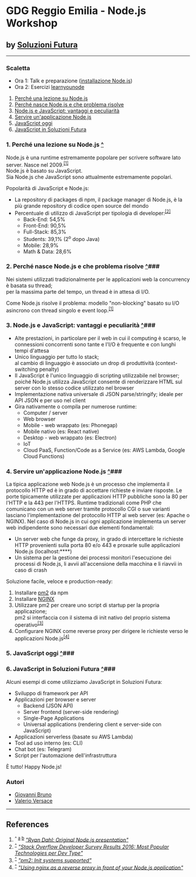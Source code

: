 # GDG Reggio Emilia - Node.js Workshop #
## by [Soluzioni Futura](https://www.soluzionifutura.it/) ##

* * *

### <span id="toc">Scaletta</span> ###

* Ora 1: Talk e preparazione ([installazione Node.js](https://nodejs.org/))
* Ora 2: Esercizi [learnyounode](https://nodeschool.io/#get-going)

1. <a href="#chap1">Perché una lezione su Node.js</a>
2. <a href="#chap2">Perché nasce Node.js e che problema risolve</a>
3. <a href="#chap3">Node.js e JavaScript: vantaggi e peculiarità</a>
4. <a href="#chap4">Servire un'applicazione Node.js</a>
5. <a href="#chap5">JavaScript oggi</a>
6. <a href="#chap6">JavaScript in Soluzioni Futura</a>

### 1. Perché una lezione su Node.js <a href="#toc" id="chap1">^</a>
Node.js è una runtime estremamente popolare per scrivere software lato server. Nasce nel 2009.<sup id="ref10">[[1]](#fn10)</sup>  
Node.js è basato su JavaScript.  
Sia Node.js che JavaScript sono attualmente estremamente popolari.

Popolarità di JavaScript e Node.js:
* La repository di packages di npm, il package manager di Node.js, è la più grande repository di codice open source del mondo
* Percentuale di utilizzo di JavaScript per tipologia di developer:<sup id="ref11">[[2]](#fn20)</sup>
    * Back-End: 54,5%
    * Front-End: 90,5%
    * Full-Stack: 85,3%
    * Students: 39,1% (2<sup>o</sup> dopo Java)
    * Mobile: 28,9%
    * Math & Data: 28,6% 

### 2. Perché nasce Node.js e che problema risolve <a href="#toc" id="chap2">^</a>###
Nei sistemi utilizzati tradizionalmente per le applicazioni web la concurrency è basata su thread;  
per la massima parte del tempo, un thread è in attesa di I/O.  

Come Node.js risolve il problema: modello "non-blocking" basato su I/O asincrono con thread singolo e event loop.<sup id="ref20">[[1]](#fn10)</sup>  

### 3. Node.js e JavaScript: vantaggi e peculiarità <a href="#toc" id="chap3">^</a>###
* Alte prestazioni, in particolare per il web in cui il computing è scarso, le connessioni concorrenti sono tante e l'I/O è frequente e con lunghi tempi d'attesa
* Unico linguaggio per tutto lo stack;  
al cambio di linguaggio è associato un drop di produttività (context-switching penalty)
* Il JavaScript è l'unico linguaggio di scripting utilizzabile nel browser;  
poiché Node.js utilizza JavaScript consente di renderizzare HTML sul server con lo stesso codice utilizzato nel browser
* Implementazione nativa universale di JSON parse/stringify; ideale per API JSON e per uso nel client
* Gira nativamente o compila per numerose runtime:
    * Computer / server
    * Web browser
    * Mobile - web wrappato (es: Phonegap)
    * Mobile nativo (es: React native)
    * Desktop - web wrappato (es: Electron)
    * IoT
    * Cloud PaaS, Function/Code as a Service (es: AWS Lambda, Google Cloud Functions)

### 4. Servire un'applicazione Node.js <a href="#toc" id="chap4">^</a>###
La tipica applicazione web Node.js è un processo che implementa il protocollo HTTP ed è in grado di accettare richieste e inviare risposte.
Le porte tipicamente utilizzate per applicazioni HTTP pubbliche sono la 80 per l'HTTP e la 443 per l'HTTPS.
Runtime tradizionali come PHP che comunicano con un web server tramite protocollo CGI o sue varianti lasciano l'implementazione del protocollo HTTP al web server (es: Apache o NGINX).
Nel caso di Node.js in cui ogni applicazione implementa un server web indipendente sono necessari due elementi fondamentali:
* Un server web che funge da proxy, in grado di intercettare le richieste HTTP provenienti sulla porta 80 e/o 443 e proxarle sulle applicazioni Node.js (localhost:****)
* Un sistema per la gestione dei processi monitori l'esecuzione dei processi di Node.js, li avvii all'accensione della macchina e li riavvii in caso di crash

Soluzione facile, veloce e production-ready:
1. Installare [pm2](http://pm2.keymetrics.io/) da npm
2. Installare [NGINX](https://www.nginx.com/)
3. Utilizzare pm2 per creare uno script di startup per la propria applicazione;  
pm2 si interfaccia con il sistema di init nativo del proprio sistema operativo<sup id="ref40">[[3]](#fn40)</sup>
4. Configurare NGINX come reverse proxy per dirigere le richieste verso le applicazioni Node.js<sup id="ref41">[[4]](#fn41)</sup>

### 5. JavaScript oggi <a href="#toc" id="chap5">^</a>###

### 6. JavaScript in Soluzioni Futura <a href="#toc" id="chap6">^</a>###
Alcuni esempi di come utilizziamo JavaScript in Soluzioni Futura:
* Sviluppo di framework per API
* Applicazioni per browser e server
    * Backend (JSON API)
    * Server frontend (server-side rendering)
    * Single-Page Applications
    * Universal applications (rendering client e server-side con JavaScript)
* Applicazioni serverless (basate su AWS Lambda)
* Tool ad uso interno (es: CLI)
* Chat bot (es: Telegram)
* Script per l'automazione dell'infrastruttura

È tutto! Happy Node.js!

### Autori ###
* [Giovanni Bruno](https://www.facebook.com/giovanni.bruno)
* [Valerio Versace](https://www.facebook.com/valce)

* * *

## References ##
1. <sup>^ [a](#ref10) [b](#ref20)</sup> <cite><a id="fn10" href="https://www.youtube.com/watch?v=ztspvPYybIY">"Ryan Dahl: Original Node.js presentation"</a></cite>
2. <sup>[^](#ref11)</sup> <cite><a id="fn20" href="http://stackoverflow.com/insights/survey/2016#most-popular-technologies-per-occupation">"Stack Overflow Developer Survey Results 2016: Most Popular Technologies per Dev Type"</a></cite>
3. <sup>[^](#ref40)</sup> <cite><a id="fn40" href="http://pm2.keymetrics.io/docs/usage/startup/#init-systems-supported">"pm2: Init systems supported"</a></cite>
4. <sup>[^](#ref41)</sup> <cite><a id="fn41" href="http://www.nikola-breznjak.com/blog/javascript/nodejs/using-nginx-as-a-reverse-proxy-in-front-of-your-node-js-application/">"Using nginx as a reverse proxy in front of your Node.js application"</a></cite>
